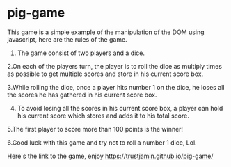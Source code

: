# pig-game
This game is a simple example of the manipulation of the DOM using javascript,
here are the rules of the game.
1. The game consist of two players and a dice.


2.On each of the players turn, the player is to roll the dice as multiply times as possible to get multiple scores and store in his current score box.


3.While rolling the dice, once a player hits number 1 on the dice, he loses all the scores he has gathered in his current score box.


4. To avoid losing all the scores in his current score box, a player can hold his current score which stores and adds it to his total score.


5.The first player to score more than 100 points is the winner!


6.Good luck with this game and try not to roll a number 1 dice, Lol.


Here's the link to the game, enjoy https://trustjamin.github.io/pig-game/
